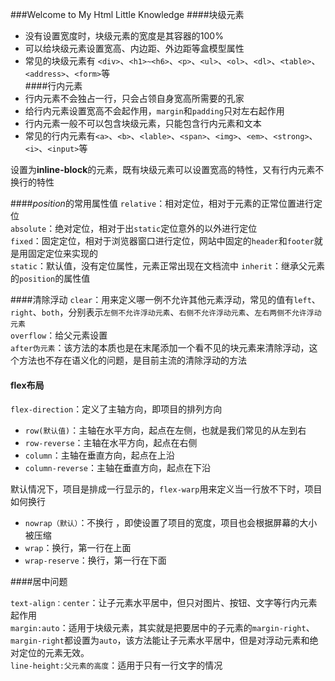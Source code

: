 ###Welcome to My Html Little Knowledge
####块级元素  
+ 没有设置宽度时，块级元素的宽度是其容器的100%  
+ 可以给块级元素设置宽高、内边距、外边距等盒模型属性  
+ 常见的块级元素有 `<div>`、`<h1>~<h6>`、`<p>`、`<ul>`、`<ol>`、`<dl>`、`<table>`、`<address>`、`<form>`等  
####行内元素  
+ 行内元素不会独占一行，只会占领自身宽高所需要的孔家
+ 给行内元素设置宽高不会起作用，`margin`和`padding`只对左右起作用
+ 行内元素一般不可以包含块级元素，只能包含行内元素和文本
+ 常见的行内元素有`<a>`、`<b>`、`<lable>`、`<span>`、`<img>`、`<em>`、`<strong>`、`<i>`、`<input>`等  

设置为**inline-block**的元素，既有块级元素可以设置宽高的特性，又有行内元素不换行的特性

####*position*的常用属性值
`relative`：相对定位，相对于元素的正常位置进行定位  
`absolute`：绝对定位，相对于出`static`定位意外的以外进行定位  
`fixed`：固定定位，相对于浏览器窗口进行定位，网站中固定的`header`和`footer`就是用固定定位来实现的  
`static`：默认值，没有定位属性，元素正常出现在文档流中
`inherit`：继承父元素的`position`的属性值  

####清除浮动
`clear`：用来定义哪一例不允许其他元素浮动，常见的值有`left`、`right`、`both`，分别表示`左侧不允许浮动元素`、`右侧不允许浮动元素`、`左右两侧不允许浮动元素`  
`overflow`：给父元素设置  
`after伪元素`：该方法的本质也是在末尾添加一个看不见的块元素来清除浮动，这个方法也不存在语义化的问题，是目前主流的清除浮动的方法

#### flex布局  
`flex-direction`：定义了主轴方向，即项目的排列方向  
+ `row(默认值)`：主轴在水平方向，起点在左侧，也就是我们常见的从左到右  
+ `row-reverse`：主轴在水平方向，起点在右侧  
+ `column`：主轴在垂直方向，起点在上沿  
+ `column-reverse`：主轴在垂直方向，起点在下沿  

默认情况下，项目是排成一行显示的，`flex-warp`用来定义当一行放不下时，项目如何换行  
+ `nowrap（默认）`：不换行  ，即使设置了项目的宽度，项目也会根据屏幕的大小被压缩  
+ `wrap`：换行，第一行在上面
+ `wrap-reserve`：换行，第一行在下面  

####居中问题

 `text-align：center`：让子元素水平居中，但只对图片、按钮、文字等行内元素起作用  
 `margin:auto`：适用于块级元素，其实就是把要居中的子元素的`margin-right`、`margin-right`都设置为`auto`，该方法能让子元素水平居中，但是对浮动元素和绝对定位的元素无效。  
 `line-height:父元素的高度`：适用于只有一行文字的情况
